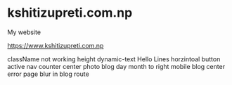 # kshitizupreti.com.np

My website

https://www.kshitizupreti.com.np

className not working height
dynamic-text Hello
Lines horzintoal
button active nav
counter
center photo blog
day month to right
mobile blog center
error page
blur in blog
route
